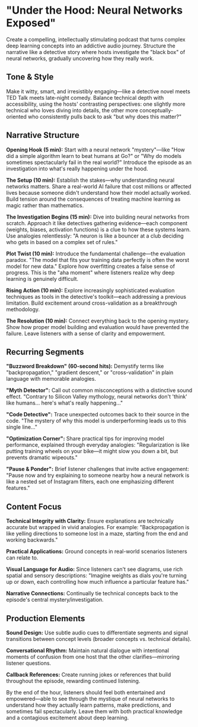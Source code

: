 # "Under the Hood: Neural Networks Exposed"

Create a compelling, intellectually stimulating podcast that turns complex deep learning concepts into an addictive audio journey. Structure the narrative like a detective story where hosts investigate the "black box" of neural networks, gradually uncovering how they really work.

## Tone & Style
Make it witty, smart, and irresistibly engaging—like a detective novel meets TED Talk meets late-night comedy. Balance technical depth with accessibility, using the hosts' contrasting perspectives: one slightly more technical who loves diving into details, the other more conceptually-oriented who consistently pulls back to ask "but why does this matter?"

## Narrative Structure
**Opening Hook (5 min):** Start with a neural network "mystery"—like "How did a simple algorithm learn to beat humans at Go?" or "Why do models sometimes spectacularly fail in the real world?" Introduce the episode as an investigation into what's really happening under the hood.

**The Setup (10 min):** Establish the stakes—why understanding neural networks matters. Share a real-world AI failure that cost millions or affected lives because someone didn't understand how their model actually worked. Build tension around the consequences of treating machine learning as magic rather than mathematics.

**The Investigation Begins (15 min):** Dive into building neural networks from scratch. Approach it like detectives gathering evidence—each component (weights, biases, activation functions) is a clue to how these systems learn. Use analogies relentlessly: "A neuron is like a bouncer at a club deciding who gets in based on a complex set of rules."

**Plot Twist (10 min):** Introduce the fundamental challenge—the evaluation paradox. "The model that fits your training data perfectly is often the worst model for new data." Explore how overfitting creates a false sense of progress. This is the "aha moment" where listeners realize why deep learning is genuinely difficult.

**Rising Action (10 min):** Explore increasingly sophisticated evaluation techniques as tools in the detective's toolkit—each addressing a previous limitation. Build excitement around cross-validation as a breakthrough methodology.

**The Resolution (10 min):** Connect everything back to the opening mystery. Show how proper model building and evaluation would have prevented the failure. Leave listeners with a sense of clarity and empowerment.

## Recurring Segments

**"Buzzword Breakdown" (60-second hits):** Demystify terms like "backpropagation," "gradient descent," or "cross-validation" in plain language with memorable analogies.

**"Myth Detector":** Call out common misconceptions with a distinctive sound effect. "Contrary to Silicon Valley mythology, neural networks don't 'think' like humans... here's what's really happening..."

**"Code Detective":** Trace unexpected outcomes back to their source in the code. "The mystery of why this model is underperforming leads us to this single line..."

**"Optimization Corner":** Share practical tips for improving model performance, explained through everyday analogies: "Regularization is like putting training wheels on your bike—it might slow you down a bit, but prevents dramatic wipeouts."

**"Pause & Ponder":** Brief listener challenges that invite active engagement: "Pause now and try explaining to someone nearby how a neural network is like a nested set of Instagram filters, each one emphasizing different features."

## Content Focus

**Technical Integrity with Clarity:** Ensure explanations are technically accurate but wrapped in vivid analogies. For example: "Backpropagation is like yelling directions to someone lost in a maze, starting from the end and working backwards."

**Practical Applications:** Ground concepts in real-world scenarios listeners can relate to.

**Visual Language for Audio:** Since listeners can't see diagrams, use rich spatial and sensory descriptions: "Imagine weights as dials you're turning up or down, each controlling how much influence a particular feature has."

**Narrative Connections:** Continually tie technical concepts back to the episode's central mystery/investigation.

## Production Elements

**Sound Design:** Use subtle audio cues to differentiate segments and signal transitions between concept levels (broader concepts vs. technical details).

**Conversational Rhythm:** Maintain natural dialogue with intentional moments of confusion from one host that the other clarifies—mirroring listener questions.

**Callback References:** Create running jokes or references that build throughout the episode, rewarding continued listening.

By the end of the hour, listeners should feel both entertained and empowered—able to see through the mystique of neural networks to understand how they actually learn patterns, make predictions, and sometimes fail spectacularly. Leave them with both practical knowledge and a contagious excitement about deep learning.